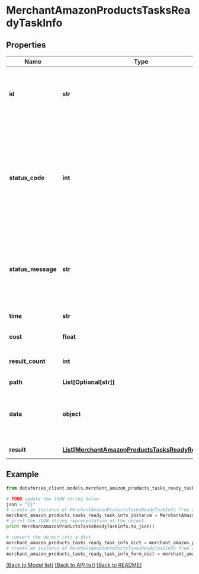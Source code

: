 # MerchantAmazonProductsTasksReadyTaskInfo


## Properties

Name | Type | Description | Notes
------------ | ------------- | ------------- | -------------
**id** | **str** | task identifier unique task identifier in our system in the UUID format | [optional] 
**status_code** | **int** | status code of the task generated by DataForSEO, can be within the following range: 10000-60000 you can find the full list of the response codes here | [optional] 
**status_message** | **str** | informational message of the task you can find the full list of general informational messages here | [optional] 
**time** | **str** | execution time, seconds | [optional] 
**cost** | **float** | total tasks cost, USD | [optional] 
**result_count** | **int** | number of elements in the result array | [optional] 
**path** | **List[Optional[str]]** | URL path | [optional] 
**data** | **object** | contains the same parameters that you specified in the POST request | [optional] 
**result** | [**List[MerchantAmazonProductsTasksReadyResultInfo]**](MerchantAmazonProductsTasksReadyResultInfo.md) | array of results | [optional] 

## Example

```python
from dataforseo_client.models.merchant_amazon_products_tasks_ready_task_info import MerchantAmazonProductsTasksReadyTaskInfo

# TODO update the JSON string below
json = "{}"
# create an instance of MerchantAmazonProductsTasksReadyTaskInfo from a JSON string
merchant_amazon_products_tasks_ready_task_info_instance = MerchantAmazonProductsTasksReadyTaskInfo.from_json(json)
# print the JSON string representation of the object
print MerchantAmazonProductsTasksReadyTaskInfo.to_json()

# convert the object into a dict
merchant_amazon_products_tasks_ready_task_info_dict = merchant_amazon_products_tasks_ready_task_info_instance.to_dict()
# create an instance of MerchantAmazonProductsTasksReadyTaskInfo from a dict
merchant_amazon_products_tasks_ready_task_info_form_dict = merchant_amazon_products_tasks_ready_task_info.from_dict(merchant_amazon_products_tasks_ready_task_info_dict)
```
[[Back to Model list]](../README.md#documentation-for-models) [[Back to API list]](../README.md#documentation-for-api-endpoints) [[Back to README]](../README.md)


